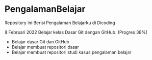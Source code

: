 # PengalamanBelajar
Repository Ini Berisi Pengalaman Belajarku di Dicoding

8 Februari 2022
Belajar kelas Dasar Git dengan GitHub. (Progres 38%)
  * Belajar dasar Git dan GitHub
  * Belajar membuat repositori dasar
  * Belajar membuat repositori studi kasus pengalaman belajar
